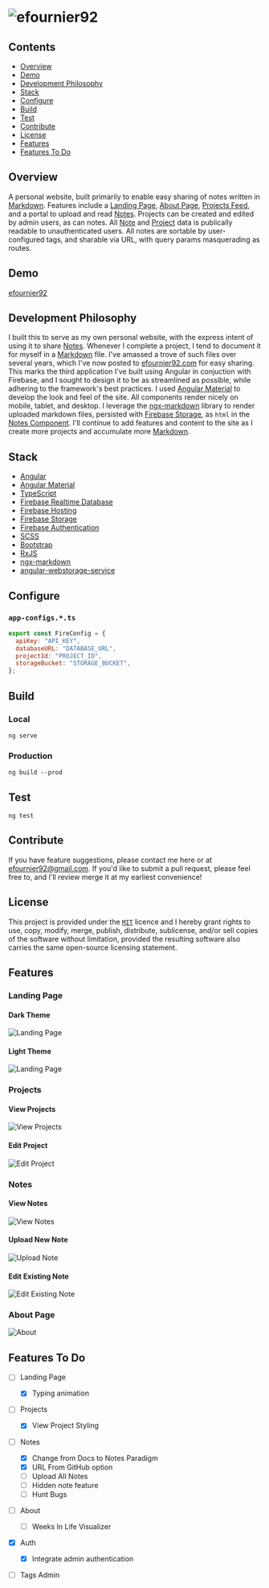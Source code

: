 # ![efournier92](https://raw.githubusercontent.com/efournier92/efournier92/master/src/assets/img/logo/efournier92_Logo_Color.png)

## Contents
- [Overview](#overview)
- [Demo](#demo)
- [Development Philosophy](#development-philosophy)
- [Stack](#stack)
- [Configure](#configure)
- [Build](#build)
- [Test](#test)
- [Contribute](#contribute)
- [License](#license)
- [Features](#features)
- [Features To Do](#features-to-do)

## Overview
A personal website, built primarily to enable easy sharing of notes written in [Markdown](https://www.markdownguide.org/getting-started). Features include a [Landing Page](#landing-page), [About Page](#about), [Projects Feed](#projects), and a portal to upload and read [Notes](#notes). Projects can be created and edited by admin users, as can notes. All [Note](#notes) and [Project](#projects) data is publically readable to unauthenticated users. All notes are sortable by user-configured tags, and sharable via URL, with query params masquerading as routes.

## Demo
[efournier92](https://www.efournier92.com)

## Development Philosophy
I built this to serve as my own personal website, with the express intent of using it to share [Notes](#notes). Whenever I complete a project, I tend to document it for myself in a [Markdown](https://www.markdownguide.org/getting-started) file. I've amassed a trove of such files over several years, which I've now posted to [efournier92.com](https://efournier92.com/) for easy sharing. This marks the third application I've built using Angular in conjuction with Firebase, and I sought to design it to be as streamlined as possible, while adhering to the framework's best practices. I used [Angular Material](https://material.angular.io/) to develop the look and feel of the site. All components render nicely on mobile, tablet, and desktop. I leverage the [ngx-markdown](https://github.com/jfcere/ngx-markdown) library to render uploaded markdown files, persisted with [Firebase Storage](https://firebase.google.com/products/storage), as `html` in the [Notes Component](https://efournier92.com/notes). I'll continue to add features and content to the site as I create more projects and accumulate more [Markdown](https://www.markdownguide.org/getting-started).

## Stack
- [Angular](https://angular.io/)
- [Angular Material](https://material.angular.io/)
- [TypeScript](https://www.typescriptlang.org/)
- [Firebase Realtime Database](https://firebase.google.com/products/realtime-database/)
- [Firebase Hosting](https://firebase.google.com/products/hosting/)
- [Firebase Storage](https://firebase.google.com/products/storage)
- [Firebase Authentication](https://firebase.google.com/products/auth/)
- [SCSS](https://sass-lang.com)
- [Bootstrap](https://getbootstrap.com/)
- [RxJS](http://reactivex.io/)
- [ngx-markdown](http://reactivex.io/)
- [angular-webstorage-service](https://github.com/dscheerens/ngx-webstorage-service)

## Configure

### `app-configs.*.ts`

```javascript
export const FireConfig = {
  apiKey: "API_KEY",
  databaseURL: "DATABASE_URL",
  projectId: "PROJECT_ID",
  storageBucket: "STORAGE_BUCKET",
};
```

## Build

### Local
`ng serve`

### Production
`ng build --prod`

## Test
`ng test`

## Contribute
If you have feature suggestions, please contact me here or at efournier92@gmail.com. If you'd like to submit a pull request, please feel free to, and I'll review merge it at my earliest convenience!

## License
This project is provided under the [`MIT`](https://opensource.org/licenses/MIT) licence and I hereby grant rights to use, copy, modify, merge, publish, distribute, sublicense, and/or sell copies of the software without limitation, provided the resulting software also carries the same open-source licensing statement.

## Features

### Landing Page

#### Dark Theme
![Landing Page](https://raw.githubusercontent.com/efournier92/efournier92/master/src/assets/img/screenshots/LandingPage_Dark.png)

#### Light Theme
![Landing Page](https://raw.githubusercontent.com/efournier92/efournier92/master/src/assets/img/screenshots/LandingPage_Light.png)

### Projects

#### View Projects
![View Projects](https://raw.githubusercontent.com/efournier92/efournier92/master/src/assets/img/screenshots/Projects_View_Dark.png)

#### Edit Project
![Edit Project](https://raw.githubusercontent.com/efournier92/efournier92/master/src/assets/img/screenshots/Projects_Edit_Dark.png)

### Notes

#### View Notes
![View Notes](https://raw.githubusercontent.com/efournier92/efournier92/master/src/assets/img/screenshots/Notes_View_Dark.png)

#### Upload New Note
![Upload Note](https://raw.githubusercontent.com/efournier92/efournier92/master/src/assets/img/screenshots/Notes_Upload_Dark.png)

#### Edit Existing Note
![Edit Existing Note](https://raw.githubusercontent.com/efournier92/efournier92/master/src/assets/img/screenshots/Notes_Edit_Dark.png)

### About Page
![About](https://raw.githubusercontent.com/efournier92/efournier92/master/src/assets/img/screenshots/AboutPage_Dark.png)

## Features To Do
- [ ] Landing Page
  - [X] Typing animation
- [ ] Projects
  - [X] View Project Styling
- [ ] Notes
  - [X] Change from Docs to Notes Paradigm
  - [X] URL From GitHub option
  - [ ] Upload All Notes
  - [ ] Hidden note feature
  - [ ] Hunt Bugs
- [ ] About
  - [ ] Weeks In Life Visualizer
- [X] Auth
  - [X] Integrate admin authentication
- [ ] Tags Admin


